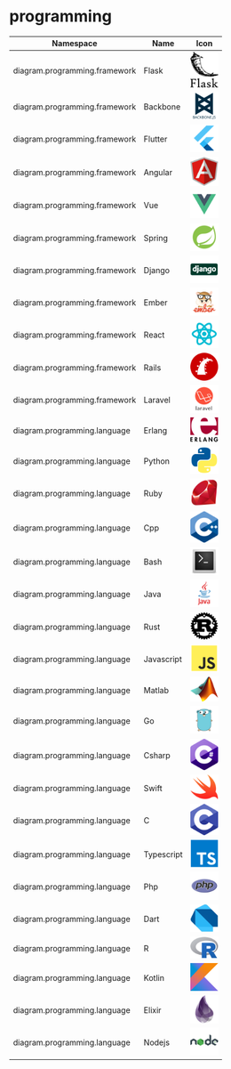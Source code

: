 # programming

Namespace | Name | Icon
--|--|--
diagram.programming.framework|Flask|<img src="../resources/programming/framework/flask.png" width="50px" />
diagram.programming.framework|Backbone|<img src="../resources/programming/framework/backbone.png" width="50px" />
diagram.programming.framework|Flutter|<img src="../resources/programming/framework/flutter.png" width="50px" />
diagram.programming.framework|Angular|<img src="../resources/programming/framework/angular.png" width="50px" />
diagram.programming.framework|Vue|<img src="../resources/programming/framework/vue.png" width="50px" />
diagram.programming.framework|Spring|<img src="../resources/programming/framework/spring.png" width="50px" />
diagram.programming.framework|Django|<img src="../resources/programming/framework/django.png" width="50px" />
diagram.programming.framework|Ember|<img src="../resources/programming/framework/ember.png" width="50px" />
diagram.programming.framework|React|<img src="../resources/programming/framework/react.png" width="50px" />
diagram.programming.framework|Rails|<img src="../resources/programming/framework/rails.png" width="50px" />
diagram.programming.framework|Laravel|<img src="../resources/programming/framework/laravel.png" width="50px" />
diagram.programming.language|Erlang|<img src="../resources/programming/language/erlang.png" width="50px" />
diagram.programming.language|Python|<img src="../resources/programming/language/python.png" width="50px" />
diagram.programming.language|Ruby|<img src="../resources/programming/language/ruby.png" width="50px" />
diagram.programming.language|Cpp|<img src="../resources/programming/language/cpp.png" width="50px" />
diagram.programming.language|Bash|<img src="../resources/programming/language/bash.png" width="50px" />
diagram.programming.language|Java|<img src="../resources/programming/language/java.png" width="50px" />
diagram.programming.language|Rust|<img src="../resources/programming/language/rust.png" width="50px" />
diagram.programming.language|Javascript|<img src="../resources/programming/language/javascript.png" width="50px" />
diagram.programming.language|Matlab|<img src="../resources/programming/language/matlab.png" width="50px" />
diagram.programming.language|Go|<img src="../resources/programming/language/go.png" width="50px" />
diagram.programming.language|Csharp|<img src="../resources/programming/language/csharp.png" width="50px" />
diagram.programming.language|Swift|<img src="../resources/programming/language/swift.png" width="50px" />
diagram.programming.language|C|<img src="../resources/programming/language/c.png" width="50px" />
diagram.programming.language|Typescript|<img src="../resources/programming/language/typescript.png" width="50px" />
diagram.programming.language|Php|<img src="../resources/programming/language/php.png" width="50px" />
diagram.programming.language|Dart|<img src="../resources/programming/language/dart.png" width="50px" />
diagram.programming.language|R|<img src="../resources/programming/language/r.png" width="50px" />
diagram.programming.language|Kotlin|<img src="../resources/programming/language/kotlin.png" width="50px" />
diagram.programming.language|Elixir|<img src="../resources/programming/language/elixir.png" width="50px" />
diagram.programming.language|Nodejs|<img src="../resources/programming/language/nodejs.png" width="50px" />
